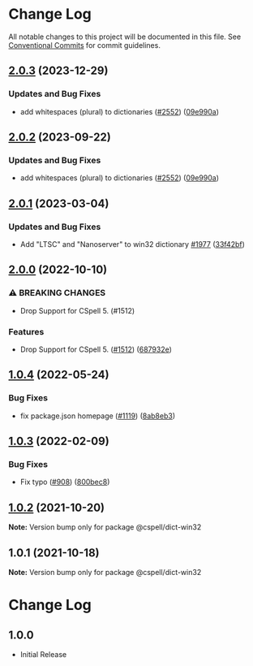 # Change Log

All notable changes to this project will be documented in this file.
See [Conventional Commits](https://conventionalcommits.org) for commit guidelines.

## [2.0.3](https://github.com/calvinballing/cspell-dicts/compare/@cspell/dict-win32-v2.0.2...@cspell/dict-win32@2.0.3) (2023-12-29)


### Updates and Bug Fixes

* add whitespaces (plural) to dictionaries ([#2552](https://github.com/calvinballing/cspell-dicts/issues/2552)) ([09e990a](https://github.com/calvinballing/cspell-dicts/commit/09e990a724a7bad7db72cd43e9e374290b59b886))

## [2.0.2](https://github.com/streetsidesoftware/cspell-dicts/compare/@cspell/dict-win32@2.0.1...@cspell/dict-win32@2.0.2) (2023-09-22)


### Updates and Bug Fixes

* add whitespaces (plural) to dictionaries ([#2552](https://github.com/streetsidesoftware/cspell-dicts/issues/2552)) ([09e990a](https://github.com/streetsidesoftware/cspell-dicts/commit/09e990a724a7bad7db72cd43e9e374290b59b886))

## [2.0.1](https://github.com/streetsidesoftware/cspell-dicts/compare/@cspell/dict-win32@2.0.0...@cspell/dict-win32@2.0.1) (2023-03-04)


### Updates and Bug Fixes

* Add "LTSC" and "Nanoserver" to win32 dictionary [#1977](https://github.com/streetsidesoftware/cspell-dicts/issues/1977) ([33f42bf](https://github.com/streetsidesoftware/cspell-dicts/commit/33f42bf0a4359042cfff21423102f7efa646d474))

## [2.0.0](https://github.com/streetsidesoftware/cspell-dicts/compare/@cspell/dict-win32@1.0.4...@cspell/dict-win32@2.0.0) (2022-10-10)


### ⚠ BREAKING CHANGES

* Drop Support for CSpell 5. (#1512)

### Features

* Drop Support for CSpell 5. ([#1512](https://github.com/streetsidesoftware/cspell-dicts/issues/1512)) ([687932e](https://github.com/streetsidesoftware/cspell-dicts/commit/687932e187e4bce87d7904e3a2e53dd6de6ac372))

## [1.0.4](https://github.com/streetsidesoftware/cspell-dicts/compare/@cspell/dict-win32@1.0.3...@cspell/dict-win32@1.0.4) (2022-05-24)


### Bug Fixes

* fix package.json homepage ([#1119](https://github.com/streetsidesoftware/cspell-dicts/issues/1119)) ([8ab8eb3](https://github.com/streetsidesoftware/cspell-dicts/commit/8ab8eb3733b7b9c783b5d93fdeff4d4ca739e8f4))





## [1.0.3](https://github.com/streetsidesoftware/cspell-dicts/compare/@cspell/dict-win32@1.0.2...@cspell/dict-win32@1.0.3) (2022-02-09)


### Bug Fixes

* Fix typo ([#908](https://github.com/streetsidesoftware/cspell-dicts/issues/908)) ([800bec8](https://github.com/streetsidesoftware/cspell-dicts/commit/800bec814558a84b3294d2fc2b37ec170686ac6a))





## [1.0.2](https://github.com/streetsidesoftware/cspell-dicts/compare/@cspell/dict-win32@1.0.1...@cspell/dict-win32@1.0.2) (2021-10-20)

**Note:** Version bump only for package @cspell/dict-win32





## 1.0.1 (2021-10-18)

**Note:** Version bump only for package @cspell/dict-win32





# Change Log

## 1.0.0

- Initial Release

